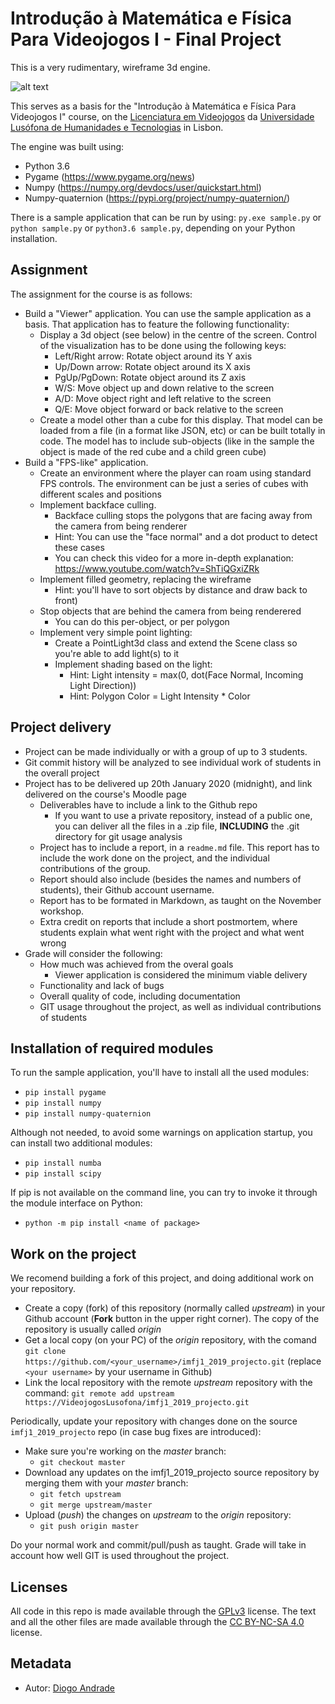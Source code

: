 # Introdução à Matemática e Física Para Videojogos I - Final Project

This is a very rudimentary, wireframe 3d engine.

![alt text](https://github.com/VideojogosLusofona/imfj1_2019_projecto/raw/master/screenshots/title.png "Sample application")

This serves as a basis for the "Introdução à Matemática e Física Para Videojogos I" course, on the [Licenciatura em Videojogos][lv] da
[Universidade Lusófona de Humanidades e Tecnologias][ULHT] in Lisbon.

The engine was built using:
* Python 3.6
* Pygame (https://www.pygame.org/news)
* Numpy (https://numpy.org/devdocs/user/quickstart.html)
* Numpy-quaternion (https://pypi.org/project/numpy-quaternion/)

There is a sample application that can be run by using:
`py.exe sample.py` or `python sample.py` or `python3.6 sample.py`, depending on your Python installation.

## Assignment

The assignment for the course is as follows:
* Build a "Viewer" application. You can use the sample application as a basis. That application has to feature the following functionality:
  - Display a 3d object (see below) in the centre of the screen. Control of the visualization has to be done using the following keys:
    - Left/Right arrow: Rotate object around its Y axis
    - Up/Down arrow: Rotate object around its X axis
    - PgUp/PgDown: Rotate object around its Z axis
    - W/S: Move object up and down relative to the screen
    - A/D: Move object right and left relative to the screen
    - Q/E: Move object forward or back relative to the screen
  - Create a model other than a cube for this display. That model can be loaded from a file (in a format like JSON, etc) or can be built totally   in code. The model has to include sub-objects (like in the sample the object is made of the red cube and a child green cube)
* Build a "FPS-like" application.
  - Create an environment where the player can roam using standard FPS controls. The environment can be just a series of cubes with different scales and positions
  - Implement backface culling.
    - Backface culling stops the polygons that are facing away from the camera from being renderer
    - Hint: You can use the "face normal" and a dot product to detect these cases
    - You can check this video for a more in-depth explanation: https://www.youtube.com/watch?v=ShTiQGxiZRk
  - Implement filled geometry, replacing the wireframe
    - Hint: you'll have to sort objects by distance and draw back to front)
  - Stop objects that are behind the camera from being renderered
    - You can do this per-object, or per polygon
  - Implement very simple point lighting:
    - Create a PointLight3d class and extend the Scene class so you're able to add light(s) to it
    - Implement shading based on the light:
      - Hint: Light intensity = max(0, dot(Face Normal, Incoming Light Direction))
      - Hint: Polygon Color = Light Intensity * Color
      
## Project delivery

* Project can be made individually or with a group of up to 3 students.
* Git commit history will be analyzed to see individual work of students in the overall project
* Project has to be delivered up 20th January 2020 (midnight), and link delivered on the course's Moodle page
  - Deliverables have to include a link to the Github repo
    - If you want to use a private repository, instead of a public one, you can deliver all the files in a .zip file, __**INCLUDING**__ the .git directory for git usage analysis 
  - Project has to include a report, in a `readme.md` file. This report has to include the work done on the project, and the individual contributions of the group.
  - Report should also include (besides the names and numbers of students), their Github account username.
  - Report has to be formated in Markdown, as taught on the November workshop.
  - Extra credit on reports that include a short postmortem, where students explain what went right with the project and what went wrong
* Grade will consider the following:
  - How much was achieved from the overal goals
    - Viewer application is considered the minimum viable delivery
  - Functionality and lack of bugs
  - Overall quality of code, including documentation
  - GIT usage throughout the project, as well as individual contributions of students

## Installation of required modules

To run the sample application, you'll have to install all the used modules:

* `pip install pygame`
* `pip install numpy`
* `pip install numpy-quaternion`

Although not needed, to avoid some warnings on application startup, you can install two additional modules:

* `pip install numba`
* `pip install scipy`

If pip is not available on the command line, you can try to invoke it through the module interface on Python:

* `python -m pip install <name of package>`

## Work on the project

We recomend building a fork of this project, and doing additional work on your repository. 

* Create a copy (fork) of this repository (normally called _upstream_) in your Github account (**Fork** button in the upper right corner). The copy of the repository is usually called _origin_
* Get a local copy (on your PC) of the _origin_ repository, with the comand `git clone https://github.com/<your_username>/imfj1_2019_projecto.git` (replace `<your username>` by your username in Github)
* Link the local repository with the remote _upstream_ repository with the command: `git remote add upstream https://VideojogosLusofona/imfj1_2019_projecto.git`

Periodically, update your repository with changes done on the source `imfj1_2019_projecto` repo (in case bug fixes are introduced):

* Make sure you're working on the _master_ branch:
  - `git checkout master`
* Download any updates on the imfj1_2019_projecto source repository by merging them with your _master_ branch:
  - `git fetch upstream`
  - `git merge upstream/master`
* Upload (_push_) the changes on _upstream_ to the _origin_ repository:
  - `git push origin master`

Do your normal work and commit/pull/push as taught. Grade will take in account how well GIT is used throughout the project.

## Licenses

All code in this repo is made available through the [GPLv3] license.
The text and all the other files are made available through the 
[CC BY-NC-SA 4.0] license.

## Metadata

* Autor: [Diogo Andrade][]

[Diogo Andrade]:https://github.com/DiogoDeAndrade
[GPLv3]:https://www.gnu.org/licenses/gpl-3.0.en.html
[CC BY-NC-SA 4.0]:https://creativecommons.org/licenses/by-nc-sa/4.0/
[Bfxr]:https://www.bfxr.net/
[ULHT]:https://www.ulusofona.pt/
[lv]:https://www.ulusofona.pt/licenciatura/videojogos